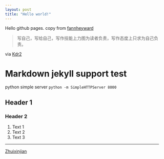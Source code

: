 ```yaml
---
layout: post
title: "Hello world!"
---
```


Hello github pages. copy from [fannheyward][1]


> 写自己，写给自己，写作技能上力图为读者负责，写作态度上只求为自己负责。

via [Kdr2][2]

# Markdown jekyll support test

python simple server `python -m SimpleHTTPServer 8000`

## Header 1
### Header 2


1. Text 1
2. Text 2
3. Text 3

---

[Zhuixinjian][3]


[1]: http://fann.im/
[2]: http://kdr2.com/
[3]: http://zhuixinjian.com/

